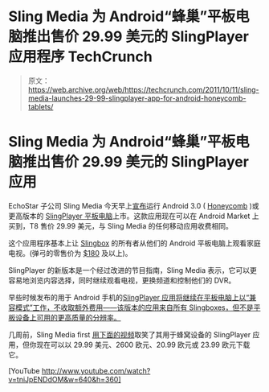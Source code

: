# Sling Media 为 Android“蜂巢”平板电脑推出售价 29.99 美元的 SlingPlayer 应用程序 TechCrunch

> 原文：<https://web.archive.org/web/https://techcrunch.com/2011/10/11/sling-media-launches-29-99-slingplayer-app-for-android-honeycomb-tablets/>

# Sling Media 为 Android“蜂巢”平板电脑推出售价 29.99 美元的 SlingPlayer 应用

EchoStar 子公司 Sling Media 今天早上[宣布](https://web.archive.org/web/20230205032757/http://www.marketwire.com/press-release/sling-media-announces-availability-of-slingplayer-for-android-tablets-nasdaq-sats-1570983.htm)运行 Android 3.0 ( [Honeycomb](https://web.archive.org/web/20230205032757/http://en.wikipedia.org/wiki/Android_(operating_system)#Version_history) )或更高版本的 [SlingPlayer 平板电脑](https://web.archive.org/web/20230205032757/http://www.slingbox.com/go/android-tablets)上市。这款应用现在可以在 Android Market 上买到，T8 售价 29.99 美元，与 Sling Media 的任何移动应用收费相同。

这个应用程序基本上让 [Slingbox](https://web.archive.org/web/20230205032757/http://www.slingbox.com/go/slingbox) 的所有者从他们的 Android 平板电脑上观看家庭电视。(弹弓的零售价为 [$180](https://web.archive.org/web/20230205032757/http://www.slingbox.com/go/buy) 及以上)。

SlingPlayer 的新版本是一个经过改进的节目指南，Sling Media 表示，它可以更容易地浏览内容选择，同时继续观看电视，更换频道和控制他们的 DVR。

早些时候发布的用于 Android 手机的[SlingPlayer 应用](https://web.archive.org/web/20230205032757/https://techcrunch.com/2010/05/06/slingplayer-for-android-sneaks-into-private-beta/)[将继续在平板电脑上以“兼容模式”工作，不收取额外费用——该版本的应用来自所有 Slingboxes，但不是平板设备上可用的更高质量的分辨率。](https://web.archive.org/web/20230205032757/http://www.slingbox.com/go/android)

几周前，Sling Media first [用下面的](https://web.archive.org/web/20230205032757/http://www.engadget.com/2011/09/19/sling-shows-off-slingplayer-app-for-honeycomb-tablets/)[视频](https://web.archive.org/web/20230205032757/http://www.youtube.com/watch?v=tniJpENDdOM)取笑了其用于蜂窝设备的 SlingPlayer 应用，但你现在可以以 29.99 美元、2600 欧元、20.99 欧元或 23.99 欧元下载它。

[YouTube http://www.youtube.com/watch?v=tniJpENDdOM&w=640&h=360]